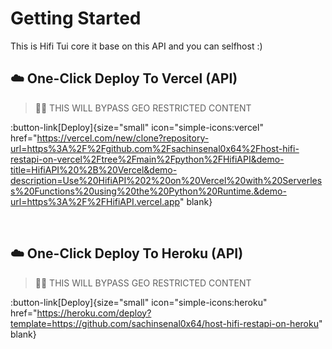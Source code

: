 # Getting Started

This is Hifi Tui core it base on this API and you can selfhost :)

## ☁️ One-Click Deploy To Vercel (API)

> ⛓️‍💥 THIS WILL BYPASS GEO RESTRICTED CONTENT

:button-link[Deploy]{size="small" icon="simple-icons:vercel" href="https://vercel.com/new/clone?repository-url=https%3A%2F%2Fgithub.com%2Fsachinsenal0x64%2Fhost-hifi-restapi-on-vercel%2Ftree%2Fmain%2Fpython%2FHifiAPI&demo-title=HifiAPI%20%2B%20Vercel&demo-description=Use%20HifiAPI%202%20on%20Vercel%20with%20Serverless%20Functions%20using%20the%20Python%20Runtime.&demo-url=https%3A%2F%2FHifiAPI.vercel.app" blank}

<br>

## ☁️ One-Click Deploy To Heroku (API)

> ⛓️‍💥 THIS WILL BYPASS GEO RESTRICTED CONTENT

:button-link[Deploy]{size="small" icon="simple-icons:heroku" href="https://heroku.com/deploy?template=https://github.com/sachinsenal0x64/host-hifi-restapi-on-heroku" blank}
